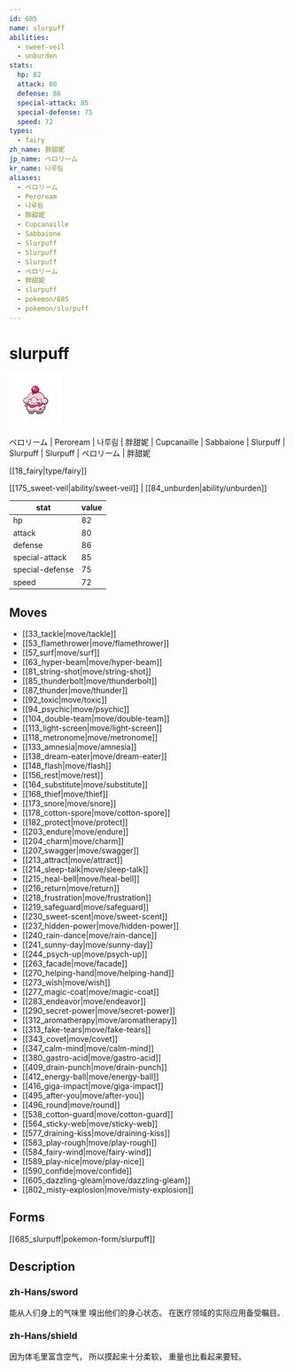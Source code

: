 ```yaml
---
id: 685
name: slurpuff
abilities:
  - sweet-veil
  - unburden
stats:
  hp: 82
  attack: 80
  defense: 86
  special-attack: 85
  special-defense: 75
  speed: 72
types:
  - fairy
zh_name: 胖甜妮
jp_name: ペロリーム
kr_name: 나루림
aliases:
  - ペロリーム
  - Peroream
  - 나루림
  - 胖甜妮
  - Cupcanaille
  - Sabbaione
  - Slurpuff
  - Slurpuff
  - Slurpuff
  - ペロリーム
  - 胖甜妮
  - slurpuff
  - pokemon/685
  - pokemon/slurpuff
---
```

# slurpuff

![](https://raw.githubusercontent.com/PokeAPI/sprites/master/sprites/pokemon/685.png)

ペロリーム | Peroream | 나루림 | 胖甜妮 | Cupcanaille | Sabbaione | Slurpuff | Slurpuff | Slurpuff | ペロリーム | 胖甜妮

[[18_fairy|type/fairy]]

[[175_sweet-veil|ability/sweet-veil]] | [[84_unburden|ability/unburden]]

|stat|value|
|---|---|
|hp|82|
|attack|80|
|defense|86|
|special-attack|85|
|special-defense|75|
|speed|72|


## Moves

- [[33_tackle|move/tackle]]
- [[53_flamethrower|move/flamethrower]]
- [[57_surf|move/surf]]
- [[63_hyper-beam|move/hyper-beam]]
- [[81_string-shot|move/string-shot]]
- [[85_thunderbolt|move/thunderbolt]]
- [[87_thunder|move/thunder]]
- [[92_toxic|move/toxic]]
- [[94_psychic|move/psychic]]
- [[104_double-team|move/double-team]]
- [[113_light-screen|move/light-screen]]
- [[118_metronome|move/metronome]]
- [[133_amnesia|move/amnesia]]
- [[138_dream-eater|move/dream-eater]]
- [[148_flash|move/flash]]
- [[156_rest|move/rest]]
- [[164_substitute|move/substitute]]
- [[168_thief|move/thief]]
- [[173_snore|move/snore]]
- [[178_cotton-spore|move/cotton-spore]]
- [[182_protect|move/protect]]
- [[203_endure|move/endure]]
- [[204_charm|move/charm]]
- [[207_swagger|move/swagger]]
- [[213_attract|move/attract]]
- [[214_sleep-talk|move/sleep-talk]]
- [[215_heal-bell|move/heal-bell]]
- [[216_return|move/return]]
- [[218_frustration|move/frustration]]
- [[219_safeguard|move/safeguard]]
- [[230_sweet-scent|move/sweet-scent]]
- [[237_hidden-power|move/hidden-power]]
- [[240_rain-dance|move/rain-dance]]
- [[241_sunny-day|move/sunny-day]]
- [[244_psych-up|move/psych-up]]
- [[263_facade|move/facade]]
- [[270_helping-hand|move/helping-hand]]
- [[273_wish|move/wish]]
- [[277_magic-coat|move/magic-coat]]
- [[283_endeavor|move/endeavor]]
- [[290_secret-power|move/secret-power]]
- [[312_aromatherapy|move/aromatherapy]]
- [[313_fake-tears|move/fake-tears]]
- [[343_covet|move/covet]]
- [[347_calm-mind|move/calm-mind]]
- [[380_gastro-acid|move/gastro-acid]]
- [[409_drain-punch|move/drain-punch]]
- [[412_energy-ball|move/energy-ball]]
- [[416_giga-impact|move/giga-impact]]
- [[495_after-you|move/after-you]]
- [[496_round|move/round]]
- [[538_cotton-guard|move/cotton-guard]]
- [[564_sticky-web|move/sticky-web]]
- [[577_draining-kiss|move/draining-kiss]]
- [[583_play-rough|move/play-rough]]
- [[584_fairy-wind|move/fairy-wind]]
- [[589_play-nice|move/play-nice]]
- [[590_confide|move/confide]]
- [[605_dazzling-gleam|move/dazzling-gleam]]
- [[802_misty-explosion|move/misty-explosion]]

## Forms



[[685_slurpuff|pokemon-form/slurpuff]]

## Description

### zh-Hans/sword

能从人们身上的气味里
嗅出他们的身心状态。
在医疗领域的实际应用备受瞩目。

### zh-Hans/shield

因为体毛里富含空气，
所以摸起来十分柔软，
重量也比看起来要轻。


